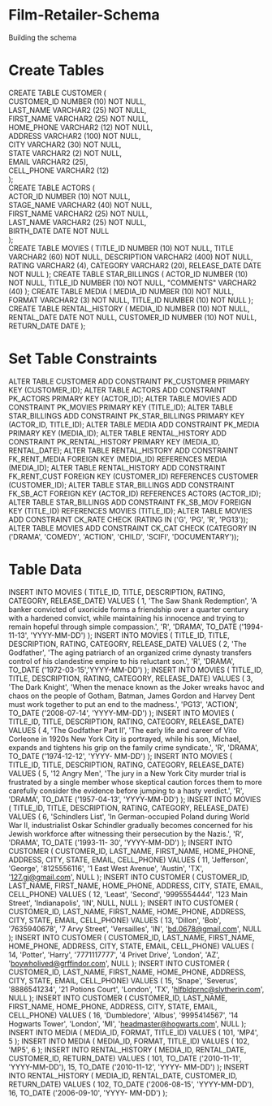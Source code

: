 # Film-Retailer-Schema
Building the schema

# Create Tables 

CREATE TABLE CUSTOMER ( <br/>
CUSTOMER_ID NUMBER (10) NOT NULL, <br/>
LAST_NAME VARCHAR2 (25) NOT NULL, <br/>
FIRST_NAME VARCHAR2 (25) NOT NULL, <br/>
HOME_PHONE VARCHAR2 (12) NOT NULL, <br/>
ADDRESS VARCHAR2 (100) NOT NULL, <br/>
CITY VARCHAR2 (30) NOT NULL, <br/>
STATE VARCHAR2 (2) NOT NULL, <br/>
EMAIL VARCHAR2 (25), <br/>
CELL_PHONE VARCHAR2 (12) <br/>
); <br/>
CREATE TABLE ACTORS ( <br/>
ACTOR_ID NUMBER (10) NOT NULL, <br/>
STAGE_NAME VARCHAR2 (40) NOT NULL, <br/>
FIRST_NAME VARCHAR2 (25) NOT NULL, <br/>
LAST_NAME VARCHAR2 (25) NOT NULL, <br/>
BIRTH_DATE DATE NOT NULL <br/>
); <br/>
CREATE TABLE MOVIES (
TITLE_ID NUMBER (10) NOT NULL,
TITLE VARCHAR2 (60) NOT NULL,
DESCRIPTION VARCHAR2 (400) NOT NULL,
RATING VARCHAR2 (4),
CATEGORY VARCHAR2 (20),
RELEASE_DATE DATE NOT NULL
);
CREATE TABLE STAR_BILLINGS (
ACTOR_ID NUMBER (10) NOT NULL,
TITLE_ID NUMBER (10) NOT NULL,
"COMMENTS" VARCHAR2 (40)
);
CREATE TABLE MEDIA (
MEDIA_ID NUMBER (10) NOT NULL,
FORMAT VARCHAR2 (3) NOT NULL,
TITLE_ID NUMBER (10) NOT NULL
);
CREATE TABLE RENTAL_HISTORY (
MEDIA_ID NUMBER (10) NOT NULL,
RENTAL_DATE DATE NOT NULL,
CUSTOMER_ID NUMBER (10) NOT NULL,
RETURN_DATE DATE
);

# Set Table Constraints

ALTER TABLE CUSTOMER ADD CONSTRAINT PK_CUSTOMER PRIMARY KEY (CUSTOMER_ID);
ALTER TABLE ACTORS ADD CONSTRAINT PK_ACTORS PRIMARY KEY (ACTOR_ID);
ALTER TABLE MOVIES ADD CONSTRAINT PK_MOVIES PRIMARY KEY (TITLE_ID);
ALTER TABLE STAR_BILLINGS ADD CONSTRAINT PK_STAR_BILLINGS PRIMARY KEY (ACTOR_ID, TITLE_ID);
ALTER TABLE MEDIA ADD CONSTRAINT PK_MEDIA PRIMARY KEY (MEDIA_ID);
ALTER TABLE RENTAL_HISTORY ADD CONSTRAINT PK_RENTAL_HISTORY PRIMARY KEY (MEDIA_ID, RENTAL_DATE);
ALTER TABLE RENTAL_HISTORY ADD CONSTRAINT FK_RENT_MEDIA FOREIGN KEY (MEDIA_ID) REFERENCES MEDIA (MEDIA_ID);
ALTER TABLE RENTAL_HISTORY ADD CONSTRAINT FK_RENT_CUST FOREIGN KEY (CUSTOMER_ID) REFERENCES CUSTOMER (CUSTOMER_ID);
ALTER TABLE STAR_BILLINGS ADD CONSTRAINT FK_SB_ACT FOREIGN KEY (ACTOR_ID) REFERENCES ACTORS (ACTOR_ID);
ALTER TABLE STAR_BILLINGS ADD CONSTRAINT FK_SB_MOV FOREIGN KEY (TITLE_ID) REFERENCES MOVIES (TITLE_ID);
ALTER TABLE MOVIES ADD CONSTRAINT CK_RATE CHECK (RATING IN ('G', 'PG', 'R', 'PG13'));
ALTER TABLE MOVIES ADD CONSTRAINT CK_CAT CHECK (CATEGORY IN ('DRAMA', 'COMEDY', 'ACTION', 'CHILD', 'SCIFI', 'DOCUMENTARY'));

# Table Data

INSERT INTO MOVIES (
TITLE_ID, TITLE, DESCRIPTION, RATING, CATEGORY, RELEASE_DATE)
VALUES (
1, 'The Saw Shank Redemption', 'A banker convicted of uxoricide forms a
friendship over a quarter century with a hardened convict, while maintaining his
innocence and trying to remain hopeful through simple compassion.', 'R', 'DRAMA',
TO_DATE ('1994-11-13', 'YYYY-MM-DD')
);
INSERT INTO MOVIES (
TITLE_ID, TITLE, DESCRIPTION, RATING, CATEGORY, RELEASE_DATE)
VALUES (
2, 'The Godfather', 'The aging patriarch of an organized crime dynasty
transfers control of his clandestine empire to his reluctant son.', 'R', 'DRAMA',
TO_DATE ('1972-03-15','YYYY-MM-DD')
);
INSERT INTO MOVIES (
TITLE_ID, TITLE, DESCRIPTION, RATING, CATEGORY, RELEASE_DATE)
VALUES (
3, 'The Dark Knight', 'When the menace known as the Joker wreaks havoc and
chaos on the people of Gotham, Batman, James Gordon and Harvey Dent must work
together to put an end to the madness.', 'PG13', 'ACTION', TO_DATE ('2008-07-14',
'YYYY-MM-DD')
);
INSERT INTO MOVIES (
TITLE_ID, TITLE, DESCRIPTION, RATING, CATEGORY, RELEASE_DATE)
VALUES (
4, 'The Godfather Part II', 'The early life and career of Vito Corleone in
1920s New York City is portrayed, while his son, Michael, expands and tightens his
grip on the family crime syndicate.', 'R', 'DRAMA', TO_DATE ('1974-12-12', 'YYYY-
MM-DD')
);
INSERT INTO MOVIES (
TITLE_ID, TITLE, DESCRIPTION, RATING, CATEGORY, RELEASE_DATE)
VALUES (
5, '12 Angry Men', 'The jury in a New York City murder trial is frustrated by
a single member whose skeptical caution forces them to more carefully consider the
evidence before jumping to a hasty verdict.', 'R', 'DRAMA', TO_DATE ('1957-04-13',
'YYYY-MM-DD')
);
INSERT INTO MOVIES (
TITLE_ID, TITLE, DESCRIPTION, RATING, CATEGORY, RELEASE_DATE)
VALUES (
6, 'Schindlers List', 'In German-occupied Poland during World War II,
industrialist Oskar Schindler gradually becomes concerned for his Jewish workforce
after witnessing their persecution by the Nazis.', 'R', 'DRAMA', TO_DATE ('1993-11-
30', 'YYYY-MM-DD')
);
INSERT INTO CUSTOMER (
CUSTOMER_ID, LAST_NAME, FIRST_NAME, HOME_PHONE, ADDRESS, CITY, STATE, EMAIL,
CELL_PHONE)
VALUES (
11, 'Jefferson', 'George', '8125556116', '1 East West Avenue', 'Austin',
'TX', '127.gj@gmail.com', NULL
);
INSERT INTO CUSTOMER (
CUSTOMER_ID, LAST_NAME, FIRST_NAME, HOME_PHONE, ADDRESS, CITY, STATE, EMAIL,
CELL_PHONE)
VALUES (
12, 'Least', 'Second', '9995554444', '123 Main Street', 'Indianapolis', 'IN',
NULL, NULL
);
INSERT INTO CUSTOMER (
CUSTOMER_ID, LAST_NAME, FIRST_NAME, HOME_PHONE, ADDRESS, CITY, STATE, EMAIL,
CELL_PHONE)
VALUES (
13, 'Dillon', 'Bob', '7635940678', '7 Arvy Street', 'Versailles', 'IN',
'bd.0678@gmail.com', NULL
);
INSERT INTO CUSTOMER (
CUSTOMER_ID, LAST_NAME, FIRST_NAME, HOME_PHONE, ADDRESS, CITY, STATE, EMAIL,
CELL_PHONE)
VALUES (
14, 'Potter', 'Harry', '7771117777', '4 Privet Drive', 'London', 'AZ',
'boywholived@grffindor.com', NULL
);
INSERT INTO CUSTOMER (
CUSTOMER_ID, LAST_NAME, FIRST_NAME, HOME_PHONE, ADDRESS, CITY, STATE, EMAIL,
CELL_PHONE)
VALUES (
15, 'Snape', 'Severus', '8886541234', '21 Potions Court', 'London', 'TX',
'hlfbldprnc@slytherin.com', NULL
);
INSERT INTO CUSTOMER (
CUSTOMER_ID, LAST_NAME, FIRST_NAME, HOME_PHONE, ADDRESS, CITY, STATE, EMAIL,
CELL_PHONE)
VALUES (
16, 'Dumbledore', 'Albus', '9995414567', '14 Hogwarts Tower', 'London', 'MI',
'headmaster@hogwarts.com', NULL
);
INSERT INTO MEDIA (
MEDIA_ID, FORMAT, TITLE_ID)
VALUES (
101, 'MP4', 5
);
INSERT INTO MEDIA (
MEDIA_ID, FORMAT, TITLE_ID)
VALUES (
102, 'MP5', 6
);
INSERT INTO RENTAL_HISTORY (
MEDIA_ID, RENTAL_DATE, CUSTOMER_ID, RETURN_DATE)
VALUES (
101, TO_DATE ('2010-11-11', 'YYYY-MM-DD'), 15, TO_DATE ('2010-11-12', 'YYYY-
MM-DD')
);
INSERT INTO RENTAL_HISTORY (
MEDIA_ID, RENTAL_DATE, CUSTOMER_ID, RETURN_DATE)
VALUES (
102, TO_DATE ('2006-08-15', 'YYYY-MM-DD'), 16, TO_DATE ('2006-09-10', 'YYYY-
MM-DD')
);
